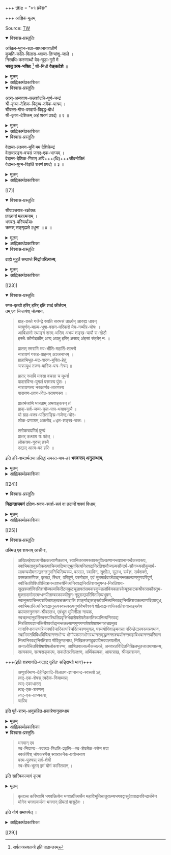 +++
title = "०१ प्रवेशः"

+++
आह्निकं मूलम्

Source: [TW](https://archive.org/details/gopala-desika-ahnikam-ahnikartha-prakashika-ahnika-shesha-low/page/56/mode/2up?view=theater)

<details open><summary>विश्वास-प्रस्तुतिः</summary>

अखिल-भुवन-रक्षा-साधनायावतीर्णे  
कुमति-कलि-विलास-ध्वान्त-तिग्मांशु-जाले ।  
निरवधि-करुणाब्धौ वेद-चूडा-गुरौ मे  
**भवतु परम-भक्तिः** [^१] श्री-निधौ **वेङ्कटेशे** ॥

[^१]:  

    सर्वतन्त्रस्वतन्त्रे इति पाठान्तरम्  

</details>

<details><summary>मूलम्</summary>
अखिलभुवनरक्षासाधनायावतीर्णे  
कुमतिकलिविलासध्वान्ततिग्मांशुजाले ।  
निरवधिकरुणाब्धौ वेदचूडागुरौ मे  
भवतु परमभक्तिः [^१] श्रीनिधौ वेङ्कटेशे ॥
</details>


<details><summary>आह्निकार्थप्रकाशिका</summary>

आह्निकार्थप्रकाशिकाप्रारम्भः॥

श्री-श्रीवास-मुनीन्द्र-रूपम् अनघं कल्याण-दिव्योदधिं  
जन्मोच्छेदक-जन्म-दायिनम् अघ-स्तोमापहं शेषिणम् ।  
नित्यं सुस्थित-बन्धुता-विलसितं नित्यानृशंस्याश्रयम्  
दिव्य-ज्ञान-दम् आत्म-साम्य-जननं श्री-रङ्गिणं संश्रये ॥ १ ॥

[[1]]  

**गोपाल-देशिकेन्द्रं सेवे**  
यत्-सूक्ति-शर्करा-सङ्गात् ।  
श्री-निगम-मौलि-देशिक-  
**सूक्ति-पयो भवति** सुमनसां **भोग्यम्** ॥+++(5)+++  

**जयत्य्** आश्रित-सन्त्रास-  
निवारण-कृतोदयः ।  
सर्व-तन्त्र-स्वतन्त्र-श्री-  
**निगमान्त-गुरूत्तमः** ॥ ३ ॥  

श्री पाञ्चरात्र-रक्षा-  
निर्णीता या प्रपन्न-दिन-चर्या ।  
तत्-क्रम-सङ्ग्रह-रूपश्  
श्रीमद्-गोपाल-देशिकेन्द्र-कृतः ॥ ४ ॥  

आह्निक-संज्ञ-निबन्धश्  
श्री-पति-तद्-भक्त-नित्य-हृद्यो यः ।  
तद्-उपरि केचिद् अमर्षाद्  
**दोषान्** आपाततो **ऽवदन्** कांश्चित् ॥ ५ ॥  
तद्दोषनिरसनार्थं तदाह्निकार्थप्रकाशिका टीका ।  
श्रीनिगमान्तगुरूत्तमनिबन्धनार्थानुसारिणी क्रियते ॥ ६ ॥

इह खलु श्री-निगमान्त-देशिकावतार इति प्रसिद्धः  
श्रीगोपालार्य-महा-देशिकः  
श्री-निगमान्त-देशिक-कृत--प्रपन्न-कर्तव्य--  
भगवत्-परिचर्या-प्रकाशक--श्री-पाञ्च-रात्र-रक्षायाः  
प्रमाण-न्यायोपन्यास-विचार-बहुलतया पण्डितानाम् अपि  
दुर्-अधिगमतां पश्यतां  
तद्-अर्थ-तत्त्वाध्यवसाय-पूर्वकानुष्ठान-सौकर्याय  
चिकीर्षितस्य  
श्री-पाञ्चरात्र-रक्षोक्त-प्रपन्न-कर्तव्य--भगवत्-परिचर्या-क्रम-सङ्ग्रह-रूपस्य  
ग्रन्थस्याविघ्न-परिसमाप्ति-प्रचय-गमनार्थं  
समाचरितं श्रीनिगमान्त-देशिक-भक्ति-प्रार्थनात्मकं मङ्गलं  
शिष्य-शिक्षायै  
स्व-कृत-सङ्कीर्तनेन तेषां महिष्ठ-मङ्गलार्थं च  
ग्रन्थतो निबध्नाति **अखिले**ति।  

**वेङ्कटेशे परमभक्तिर् मे भवत्व्** इति सम्बन्धः । 

**भवत्व्** इत्य्-अनेनाशीरूपं, लोकोत्तर-गुण-विशिष्ट-वेङ्कटेशावताराचार्य-सङ्कीर्तनेन

> जयति सकल विद्या-  
> वाहिनी-जन्म-शैलः।  
> जयत्य् आश्रित-सन्त्रास-  
> ध्वान्त-विध्वंसनोदयः,  

> "सा जयति सरस्वती देवी…"

इति ।

श्री-सर्वार्थ-सिद्धि--रघुवीर-गद्य--वासव-दत्ता-मङ्गल-श्लोकवत् वस्तु-निर्देश-रूपं च मङ्गलं सूचितम् । “पाराशर्यवचस्सुधे"त्यत्र 

> "स्तुत्य्-आत्मक-गुरूपासन-रूप-मङ्गलाचारश् चार्थतः क्रियत” 

इति श्रुत-प्रकाशिकायाम् उक्तम् ।

[[2]]

भजनौपयिक-गुण-विशेषान् आह - **अखिले**त्यादिना ।  

**भुवन**-शब्दः क्षेत्रज्ञ-परः - 'त्रिभुवनं सम्प्रत्य् अनन्तोदयं' इति चतुश्-श्लोकी-स्थ-त्रिभुवन-शब्दवत्,  

**अखिल**-शब्दः ब्राह्मणादि-सर्व-जातीय-कार्त्स्न्य-परः,  
भगवद्-वाचकाकारोपक्रमत्व-सिद्धये निखिलेत्य् अनुक्तिः -  
अ-कारस्य भगवद्-वाचित्वं श्री-तत्व-टीका--श्रुत-प्रकाशिकादौ प्रदर्शितं,  

तेषां **रक्षा** अनिष्ट-निवृत्ति-पूर्वकेष्ट-प्रापण-पर्यन्तो व्यापारः,  
तत्-**साधनाय** तत्-सिद्धये  
**अवतीर्णे** स्वसङ्कल्प-कृत-विग्रह-वति  

**भक्तेः** त्रैवर्णिक-प्राज्ञ-शक्त-विलम्ब-क्षमाधिकारिकत्वेन तद्-अनधिकारिणां सर्व-जातीय-मुमुक्षूणाम्।  


अपेक्षित-समये  
सर्वानिष्ट-निवृत्ति-पूर्वक--परिपूर्ण-ब्रह्मानुभव-कैङ्कर्य-प्रयोजक-प्रपत्ति-विद्या-  
ऽङ्गाङ्ग्य्-आदि-प्रपन्न-कर्तव्य-कैङ्कर्यादि-निर्णयोपदेश--बहु-प्रबन्ध-निर्माण--तत्-स्थापनाद्य्-अर्थम् अवतीर्ण इति यावत् ॥  
यथा श्रियःपतिः साधु-परित्राणार्थम् अवतरति, तथा ऽऽचार्यो ऽपीत्य् अवतीर्ण-पदेन व्यज्यते ।

ननु प्रपत्तेः स्वतन्त्रतया मोक्ष-साधनत्वं प्रपन्नाचारादिकं च बहूपपाद्य्-आक्षिप्तं,  
तत्-प्रमाण-जातम् अप्य् अन्यथा व्याख्यातं,  
तत् कथं स्व-तन्त्र-प्रपत्ति-मूलक--परम-पुरुषार्थ-लाभादिकम् इत्यत्राह -**कुमती**ति ।  
कुमतयः सम्यज्-ज्ञान-हेतु--भगवद्-भक्त्य्-आदि--विरहिततया  
ऽनादि-पाप-वासना-दूषिताशेष-शेमुषीकतया च  
कुत्सित-बुद्धयः।  
तेषां **कलि-विलासः** सम्यङ्-न्याय-प्रमाणापेत-कु-युक्त्य्-उपन्यासः  
तस्य ध्वान्तत्व-रूपणेन सम्यक्-प्रकाश-विरोधित्वं द्योत्यते । 

तत्र **तिग्मांशु-जाले**  
अन्धकार-सम--कु-मति--कु-युक्त्य्-उपन्यास-निश्शेष-निरासक--  
प्रपत्त्य्-अङ्गाङ्गि--प्रपन्न-धर्मादि--प्रमाण-न्याय-विचारात्मक--  
श्री-रहस्य-त्रय-सार--निक्षेप-रक्षा--श्री-पाञ्चरात्र-रक्षा--सच्चरित्र-रक्षादि--  
बहु-ग्रन्थ-रूप-तीक्ष्ण-किरण-वतीति यावत्।  

अनेन कुमत्य्-उपन्यासनाम् अभासता,  
ज्ञान-पूर्वक-सम्यङ्-न्याय-निरूपणाधीन--  
प्रपत्त्य्-आदि-शास्त्रार्थ-सम्यङ्-निर्णय-सम्भवात्  
प्रपत्ति-हेतुक-परम-पुरुषार्थ-लाभः अत्रत्य-कैङ्कर्यादिकं च  
सर्व-सुलभम् इति फलितम् ।

[[3]]

एतादृश-क्षेत्रज्ञोपकारे हेतुम् आह - **निरवधी**ति ।  
प्रसिद्ध-समुद्रापेक्षया विशेष-परः निर्-अवधि-शब्दः,  
अनेन करुणाया अपारत्वम् अक्षयत्वम् ताप-हरत्वं  
वीची-तरङ्ग-सम-लोकोत्तर-बहु-ग्रन्थ-निर्माण-हेतुत्वं च व्यज्यते ।  
एतादृश-महिम्नि प्रसिद्धं प्रमाणमाह - **वेदचूडे**ति‌ ।  
प्रति-पक्ष-निरसन-सिद्धान्त-स्थापन-सन्तुष्ट--श्री-रङ्गनाथ-दत्तं  
"स्वकम् इति हरि-दत्तं  तेन देवेन दत्तां वेदान्ताचार्यसंज्ञां" इति  
स्वेनैवोक्तं वेदान्ताचार्यत्वम् एवोक्त-महिम-निर्णायकम् इति भावः । 

प्रबन्ध-निर्माणौपयिक-सार्वज्ञम् आह -  **श्रीनिधा**व् इति ।  
“ऋचस्सामानि यजूंषि, सा हि श्रीर्" इति  
श्रुति-प्रतिपन्न-ऋग्-आदि-शब्दोपलक्षित--  
सकल-वेद-तद्-उपबृह्मणादि-सर्व-विद्या-निधाव् इत्य् अर्थः ।  
अनेन सर्व-तन्त्र--स्व-तन्त्रत्वं व्यज्यते,  
वेङ्कटेश इति श्री-नाम, तेन श्री-निवासावतार-रूपत्वं विवक्षितं,  

क्वचित् **सर्व-तन्त्र-स्व-तन्त्रे** इति पाठः,  
तद्-अर्थ-बोधक-**श्रीनिधि**-पद-युक्तः असाधारण-नामधेय-**वेङ्कटेश**-पद-सहितः पाठ एव युक्तः । 

**परमभक्ति**र् इति ।  
भक्तिः - स्नेह-पूर्वकम् अनुध्यानं,  
'स्नेह-पूर्वम् अनुध्यानं भक्तिर् इत्य् अभिधीयत' इति वचनात्।  
तत्र पारम्यम् अविच्छिन्न-स्मृति-सन्तति-प्रत्यक्ष-समानाकार-प्रीति-रूपत्वं,  
सा च  

> "यस्य देवे पराभक्तिः  
> यथा देवे तथा गुरौ" 

इति श्रुति-प्रसिद्धा **मे** प्रतिबन्धक-पाप-रहितस्य मम,  
शान्त-चित्तस्य हि क्षीर-स्वादुता-बुद्धिः भवत्व् इति  
तादृश-भक्ति-प्रीताचार्य-पाद-प्रसादेनोपदिष्ट-  
शास्त्रार्थ-सम्यक्-ज्ञान-प्रकाशः,  
ग्रन्थ-करणौपयिक-समीचीन-प्रतिभा-लाभः,  
ग्रन्थ-समाप्ति-प्रचय-गमनादिकं च  
सिध्यतीति हृदयम् । 

> "आचार्यस्य प्रसादेन  
> मम सर्वम् अभीप्सितम् ।  
> प्राप्नुयाम् इति विश्वासः  
> यस्यास्ति स सुखी भवेत्"  

इत्यादिकम् इह भाव्यम् ।  

श्री-भाष्ये भगवद्-भक्ति-प्रार्थनवत्  
अत्राचार्य-पाद-भक्ति-प्रार्थनेनाचार्यस्य भगवद्-अवतारत्वं द्योतितम् ।

[[4]]

श्री-भाष्य-मङ्गल-श्लोकवद् अत्र 'न'गणारम्भात्  
“आयुः निदानत्वाद् अविघ्नायैव कल्पते" इति  
श्रीतत्त्व-टीकोक्त-रीत्या ऽध्येतॄणां चिरायुः-प्रदत्वं सिद्धम् ।  
तदुक्तम् – छन्दोविद्भिः "मो भूमि-स्त्रि-गुरुश् शुभं वितनुते" इत्यारभ्य "न स्वश् चिरायुस्त्रिलः" इति । 

अत्राचार्य-पाद-भक्ति-प्रार्थनेन  
तद्-ग्रन्थ-यथावस्थितार्थज्ञानं तद्-भक्तस्यैव नान्यस्येत्य् अवगमात्  
आचार्य-पाद-ग्रन्थार्थ-सङ्ग्रह-रूपस्य प्रकृताह्निकस्य  
सर्वथा तद्-अभिप्रायानुसारित्वं  
देशिक-पाद-भक्ति-प्रार्थना-विरहिताह्निकान्तराणाम् अतथात्वं च  
सद्भिर् अनु-सन्धेयम् ॥ १ ॥
</details>

<details open><summary>विश्वास-प्रस्तुतिः</summary>

अत्र्य्-अन्ववाय-कलशोदधि-पूर्ण-चन्द्रं  
श्री-कृष्ण-देशिक-पितृव्य-दयैक-पात्रम् ।  
श्रीवत्स-गोत्र-वरदार्य-विवृद्ध-बोधं  
श्री-कृष्ण-देशिकम् अहं शरणं प्रपद्ये ॥ २ ॥
</details>

<details><summary>मूलम्</summary>

अत्र्यन्ववायकलशोदधिपूर्णचन्द्रं  
श्रीकृष्णदेशिकपितृव्यदयैकपात्रम् ।  
श्रीवत्सगोत्रवरदार्यविवृद्धबोधं  
श्रीकृष्णदेशिकमहं शरणं प्रपद्ये ॥ २ ॥

</details>

<details><summary>आह्निकार्थप्रकाशिका</summary>

अथ स्वस्य श्री-निगमान्त-देशिक-भक्ति-मूल--  
तद्-ग्रन्थार्थ-सङ्ग्रहण-शक्तेः  
स्वाचार्यानुग्रहोपदेश-मूलत्वात्  
मङ्गल-भूयस्त्वार्थं स्वाचार्य-शरण-वरण-रूपं मङ्गलं निबध्नाति - **अत्र्यन्ववाये**ति ॥  
श्री-स्तोत्र-भाष्ये  
“उक्तं च गुरोरपि प्राप्य-प्रापक-भावेन संश्रयणीयत्वं सात्वत-तन्त्र"  
इत्यादिना  
"उपायोपेय-भावेन तम् एव शरणं व्रजेत्” इत्य्-अन्तेनानुगृहीतं  
गुरु-विषय-शरण-वरणम् इह क्रियते ।

> देवताया गुरोश् चापि  
> मन्त्रस्यापि प्रकीर्तनात् ।  
ऐहिकामुष्मिकी सिद्धिर्  
> द्विजस्यास्ते न संशयः

इति तत्रत्य-वचनानुसारेण स्वाचार्य-स्तुत्य्-आत्मक-मङ्गलम् अप्य् अत्राभिप्रेतम् ।  

अन्वयस्यात्रि-सम्बन्ध-कथनेन  
श्री-रामायणादौ 'ब्राह्मणं न हन्यात्', ‘आत्रेयं न हन्यात्' इत्यादौ च  
महा-भागवतातिमहिम--प्रसिद्ध-महर्षि--सम्बन्ध-रूपोत्कर्षस् सूचितः ।

[[5]] Source: [TW](https://archive.org/details/gopala-desika-ahnikam-ahnikartha-prakashika-ahnika-shesha-low/page/6/mode/2up?view=theater)

अनुगृहीतं मीमांसा-पादुका-विवरणे "**वन्देयात्रेय-रामानुज-गुरुं**" इत्य्-अत्र -  

> परम-भागवतात्रि-कुल-सम्भवेन 'विष्णु-भक्त-कुल-धौरेयत्वम्’ 

इति।  

**कलशोदधित्व**-रूपणेन तस्य  
भगवद्-आचार्य--भक्ति-ज्ञानादि-विशुद्ध-+++(रामानुज-)+++यतीन्द्र--+++(भिक्षा-प्रद)+++माहानसिकाद्य्+++(=प्रणतार्तिहरादि)+++-आचार्य-मुखेनामृत-प्रदत्वं  
ताप-हरत्वं च व्यज्यते । 
 
तत्-**पूर्ण-चन्द्रं** - स्व-गुणेन  
तद्-अन्वयवताम् अतिशयाह्लाद-रूपाभिवृद्धिकरम् ।  

तथा-विध-गुणवत्त्वे हेतुम् आह -  
**श्रीकृष्ण-देशिके**ति, **श्रीवत्स-वंश-वरदे**ति च ।  
सद्-आचार्य-कृत-सद्-उपदेश--तद्-अनुग्रहाधीनं तादृश-गुणवत्त्वम् इति भावः ।  
**श्री-कृष्ण-देशिकं** 'नास्याब्रह्मवित्कुले भवति'-इत्य्-उक्त--  स्व-ब्रह्म-वित्त्व-निदान--ब्रह्म-ज्ञान-युक्तं स्वतोऽनुग्रह-शीलं  
स्व-सत्ता-योग्यतापादक-संस्कार-मन्त्राद्य्-उपदेश-कृतं  
**पितृव्य**-चरणम् अन्धकार-निवर्तकम् ।  
**अहं** तथाविधाचार्य-पुत्रत्व--तत्-समाश्रयणौपयिक-सुकृत-शाली   
**शरणं प्रपद्ये** - निरपेक्ष-रक्षकत्वेनाध्यवस्यामि । 

स्व-ग्रन्थ-निर्विघ्न-परिसमाप्ति-प्रचय-गमनौपयिक-  
सामग्री-विरह-रूपम्  
आकिञ्चन्यम् उत्तम-पुरुष-विवक्षितम् । 

उक्ताकिञ्चन्य-युक्तस् तथा-विधस् समाप्त्य्-आद्य्-उत्पादन-भरम्  
आचार्ये समर्पयामीति फलितम् ।  
एतद्-अनुबन्धि-पदार्थ-प्रमाणादिकं श्री-द्वयाधिकारादाव् अनुसन्धेयम् ॥ २ ॥
</details>

<details open><summary>विश्वास-प्रस्तुतिः</summary>

वेदान्त-लक्ष्मण-मुनिं मम देशिकेन्द्रं  
वेदान्तरङ्ग-वचसं जगद्-एक-भाग्यम् ।  
वेदान्त-देशिक-गिराम् अपि+++(धि)+++जीवनोक्तिं   
वेदान्त-युग्म-विहृतिं शरणं प्रपद्ये ॥ ३ ॥
</details>

<details><summary>मूलम्</summary>

वेदान्तलक्ष्मणमुनिं मम देशिकेन्द्रं  
वेदान्तरङ्गवचसं जगदेकभाग्यम् ।  
वेदान्तदेशिकगिरामपि(धि)जीवनोक्तिं   
वेदान्तयुग्मविहृतिं शरणं प्रपद्ये ॥ ३ ॥
</details>

<details><summary>आह्निकार्थप्रकाशिका</summary>

अथ स्वस्य श्रीभाष्य-श्रीरहस्यत्रयसारादि-संप्रदाय-ग्रन्थोपदेशानुग्रहादिभिः श्रीनिगमान्तदेशिकगन्थार्थसङ्ग्रहकरणानुगुण-बुद्धिशक्त्याद्युत्पादनेन परमोपकारिणं श्रीदेशिकावतारस्य स्वस्य श्रीसङ्कल्पसूर्योदयानुसंहितप्रश्नोत्तरनिर्वहणार्थं श्रीभाष्यकारावतारस्य साक्षात्स्वामित्वेन तदैतिह्यवित्प्रशंसितस्य स्वश्रेष्ठतमाचार्यस्य शरणवरणं मङ्गलभूयस्त्वार्थमाचरन् निबध्नाति - **वेदान्तलक्ष्मणमुनिमि**ति ।

[[6]]

वक्ष्यमाणगुणापेक्षया श्रीदेशिकचरण-भाष्यकारनामघटितनाम्नोतिभोग्यत्वव्यञ्जनाय प्रथमं समाख्यानिर्देशः, मम प्रतिबन्धकपापरहितस्य तादृशाचार्यसम्बन्धे हेतुमहत्तरभाग्यशालिनो मम देशिकेन्द्रं श्रीकृष्णदेशिक-श्रीपादुकासेवकरामानुजमहादेशिकयोः स्वाचार्यत्वेऽपि “साक्षान्मुक्तेरुपायान् यो विद्याभेदानुपादिशत्" इत्याचार्यपादोक्ताव्यवहितमोक्षोपाय-निर्वर्तकत्वादिभिर्देशिकश्रेष्ठं, सकलश्रेयस्साधन-तत्वहित-पुरुषार्थावबोधिवेदतत्वार्थोपदेशप्रकारमाह – **वेदान्तरङ्गवचसमि**ति । “यद्वै किञ्च मनुरवदत्” “क्रीडार्थमपि यद्रूयुः[[??]]" "சொல்லுமவுடு சுருதியாம்" इत्युक्तप्रक्रिययाऽऽचार्य-यादृच्छिकवचनमपि श्रुत्यन्तरङ्गमिति सूचनाय वचश्शब्दः, तथाविधाचार्योपदेशलब्धज्ञानमूलकः प्रकृतस्वग्रन्थः श्रुत्याद्यत्यन्तानुगुण इति भावः । तथाविधवचोवत्वे हेतुमाह - **जगदि**ति । तत्वहितादियथावत्प्रकाशनपूर्वकपूर्वाचार्यसम्प्रदायप्रवर्तनप्रबन्धनिर्माणाश्रितदुरितनिवारणापवर्गहेतुविद्यानिष्पादनादिना सुजनासदृशभाग्यातिशयमिव मूर्तिमन्तमित्यर्थः। प्रकृतग्रन्थनिर्माणोपयोगि श्रीदेशिकनिबन्धनार्थ-यथावस्थितज्ञानसम्पादकत्वमाह - **वेदान्ते**ति । श्रीवेदान्तदेशिकग्रन्थानां स्वतः सुभाषितत्वेऽपि कैश्चिदपार्थकल्पनेन विपरीतार्थताभ्रमविषयाणां यथावस्थित-निस्संशयार्थप्रकाशकप्रबन्धादिदिव्यसूक्तियुतमित्यर्थः । वेदान्तदेशिकगिरामधिजीवनोक्तिमिति पाठेऽप्ययमेवार्थो बोध्यः । आचार्यगुणपौष्कल्यज्ञापनाय मुख्यमुख्यगुणमाह - **वेदान्तयुग्मे**ति । “श्रोत्रियं ब्रह्मनिष्ठं’’ "अनघं श्रोत्रियं ब्रह्मनिष्ठं" इत्युपनिषदाचार्य-श्रीसूक्तिसिद्धप्रयोजनान्तरवैमुख्य-श्रुतवेदान्तत्वादिकमिहाभिप्रेतम् । विहृतिशब्देन वेदान्तद्वयप्रवचन-तद्विषयग्रन्थनिर्माणादावत्यन्तरुचिः आयासाभावश्च व्यज्यते । शरणं प्रपद्ये इति । पूर्ववदर्थः । एतादृशमहादेशिकोपदेशानुग्रह-विशेषलब्धविशुद्धज्ञान-तदनुग्रहादिमत्तया स्वस्य प्रकृतग्रन्थनिर्माणे निश्शङ्कप्रवृत्तिरिति हृदयम् ॥

</details>

[[7]]

<details open><summary>विश्वास-प्रस्तुतिः</summary>

श्रीपाञ्चरात्र-रक्षोक्तः  
प्रपन्नानां महात्मनाम् ।  
भगवत्-परिचर्यायाः  
क्रमस् सङ्गृह्यते ऽधुना ॥ ४ ॥
</details>

<details><summary>मूलम्</summary>

श्रीपाञ्चरात्ररक्षोक्तः  
प्रपन्नानां महात्मनाम् ।  
भगवत्परिचर्यायाः  
क्रमस्सङ्गृह्यतेऽधुना ॥ ४ ॥
</details>

<details><summary>आह्निकार्थप्रकाशिका</summary>

ननु पूर्वकालिकानेकाह्निकग्रन्थसत्त्वादयमपूर्वाह्निकग्रन्थः किमर्थ इत्यत्र तेषां श्रीपाञ्चरात्ररक्षाद्याचार्यनिबन्धनाननुसारविरोधादि-दोषग्रस्तत्वेन तदनादरेण प्रकृताह्निकनिर्माणं सार्थकमभिप्रयन् विषयप्रयोजनादिसूचनपूर्वकं चिकीर्षितं प्रतिजानीते **श्रीपाञ्चरात्रे**ति । प्रपत्त्यधिकाराङ्गाङ्ग्याद्यनुष्ठानादिकं यथाचाऽऽर्यपाद-बहुनिबन्धनविशोधितप्रकारेणानुष्ठीयते तथा प्रपन्नानुष्ठेयदिनचर्याप्रकारोपि तन्निबन्धनानुसारेणैवानुष्ठेय इति भावः । आचार्यपादप्रशिष्यघटिकाशतवरददेशिकशिष्य-शठकोपमहादेशिकैराचार्यपादानुगृहीतप्रपन्नदिनचर्याक्रम एव परिगृहीतः । सहस्रनामभाष्ये - “युधिष्ठिरश्शान्तनवं पुनरेवाभ्यभाषत" इत्येतद्व्याख्याने "पुनः प्रश्नश्च भीष्मेणात्मनीनतया स्वीकृतं मतं ज्ञातुं “को धर्मस्सर्वधर्माणां” इत्यनन्तरोक्तेः तच्च सदाचारप्रावण्यात्, सन्तोष्याचार्यनिष्ठामन्विष्य तद्रुचिपरिगृहीतमित्येव तत्त्वं हितं च रोचयन्ते न तु प्रामाणिकत्वमात्रेण” ॥ इत्याचार्यपरिगृहीतस्यैव ग्राह्यत्वोक्तेः । अतः श्रीशठकोपमहादेशिकाद्यभिमतमेव प्रकृताह्निककरणमिति बोध्यम् । श्री पाञ्चरात्ररक्षोक्तः तत्रैव प्रपन्नकर्तव्यभगवत्परिचर्यायाः क्रमः प्रमाणोपपत्तिभ्यां निर्णीतः । केवलधर्मशास्त्रतन्निबन्धनादिकं न तादृशमिति भावः ।

[[8]]

महात्मनाम् अनन्यप्रयोजनत्वानन्यदेवताकत्वरूपपारमैकान्त्यव्यवसितधियां, प्रपन्नानां भगवत्परिचर्यायाः क्रमः, पाञ्चकालिकविधया अहोरात्रकृत्यरूपभगवत्कैङ्कर्य-तदवान्तरभेदक्रमः एकैक-कैङ्कर्यारम्भप्रभृति-तदवसानतदुत्तरकैङ्कर्योपक्रमावसनादितत्तदनुष्ठानक्रमः, अधुना, देशिकपादस्वाचार्यविषयमङ्गलनिबन्धनान्तरं, सङ्गृह्यते, संक्षेपेण कथ्यते, मयेत्यध्याहार्याम् । भगवत्परिचर्याक्रमो विषयः । तत् ज्ञानपूर्वककैङ्कर्यानुष्ठानं प्रयोजनम् । सम्बन्धश्च प्रतिपाद्यप्रतिपादकभावः । प्रपन्नोऽधिकारीत्यनुबन्धिचतुष्टयं प्रेक्षावत्प्रवृत्त्यङ्गं सूचितम् । दक्षस्मृत्यादिषु कालाष्टकादिविभागेन दिनचर्योपदेशेऽपि वैष्णवानां पञ्चकालविधयैव दिनचर्यानुष्ठानस्य दक्षाद्युक्तकालाविरोधस्य च श्रीपाञ्चरात्ररक्षायामनुगृहीतत्वात् पाञ्चकालिकप्रक्रिययैव दिनचर्याक्रमस्सङ्गृह्यत इति हृदयम् । ननु पाञ्चकालिकधर्मः भगवच्छास्त्रविहितचक्राब्जमण्डलदीक्षासंस्कृताधिकारिविषयः “अनेन विधिना यस्तु दीक्षितश्चक्रमण्डले" इत्यदिना “सूरिस्सुहृद्भागवतः सात्वतः पञ्चकालवित्" इत्यन्तेन पाद्मवचनेन

> चक्राब्जमण्डले शुद्धे सर्वाभीष्टफलप्रदे । यस्माद्भगवता साक्षात् मया दीक्षाविधिः कृतः

इत्यादिना "तस्मात्तु भगवद्वंश्याः पञ्चकालपरायणाः" इत्यन्तेन वामनसंहितावचनेन च तस्यैव पाञ्चकालिकत्वोपदेशादिति चेन्न ।

[[9]]

उक्तदीक्षावत इव पञ्चसंस्कारदीक्षावतामपि पाञ्चकालिकधर्मस्य भगवच्छास्त्रादिसिद्धत्वात् । खगप्रश्नसंहितायां

> दीक्षितः पञ्चसंस्कारैः पञ्चकालपरायणः ।  
आत्मार्थं वा परार्थं वा नित्यं हरिमुपासते ॥

पराशरसंहितायां

> दीक्षितः पञ्चसंस्कारैरर्थपञ्चकतत्ववित् ।  
पञ्चकालपरो यस्तु वैष्णवो मन्त्र वित्तमः ॥  
पौरुषेण विधानेन श्रीमदष्टाक्षरेण वा ।  
मन्त्रद्वयेन वा कुर्यात् त्रिकालं पूजनं हरेः ।  
शेषशेषित्वसम्बन्धज्ञानभक्तिसमन्वितः ।  
आत्मार्थं वा परार्थं वा न च देवलको भवेत् ॥

एवं भारद्वाजपरिशिष्टप्रथमाध्याये

> अष्टमात् षोडशाब्दाद्वा कुर्याच्चक्रादिभूषणम् ।  
प्रतप्तैरङ्कनं पश्चात् सदा वा भूषणं स्त्रियाः ।  
शिष्यपुत्रकलत्राणां भृत्यानां च गवामपि ।  
कुर्यादचेतनानां च वैष्णवं नाम लक्ष्म च ।  
आमा ह्यतप्ततनवस्तप्ताङ्गा हरिलाञ्छनैः ।  
श्रितास्सभोगतां प्राप्य भुञ्जते परमात्मना

इत्यादिना तापोर्ध्वपुण्ड्रधारणं प्रतिपाद्य

> क्रमात्तभगवन्मन्त्रः कल्पविच्छुद्धमानसः ।  
धृतोर्ध्वपुण्ड्रश्चक्रादिलाञ्छितो हरिमर्चयेत्

इति तापावलम्बनेन भगवदर्चनं विहितम् । एवं वासिष्ठसंहिताशाण्डिल्यस्मृतिवृद्धहारीतस्मृत्यादिषु पञ्चसंस्काररूपदीक्षावलम्बनेन पाञ्चकालिकविधिर्द्रष्टव्यः । श्रीसच्चरित्ररक्षाप्रथमाधिकारे - श्रुतिस्मृतिपाञ्चरात्रेतिहासपुराणवचनैरुक्तार्थस्स्थापितः । यद्यपि

> परार्थयजनं कुर्युर्विप्रा मुख्यानुकल्पयोः ।  
नैवाधिकारिणो गौणा दीक्षासंस्कारवर्जिताः ।  
अन्यैः कृता तु या पूजा दीक्षासंस्कारवर्जितैः ।  
परार्थे निष्फला ज्ञेया सर्वदोषयुता भवेत्

इत्यादिभिः पाद्मवामनसंहितादिवचनैश्चक्राब्जादिदीक्षाविरहिणां परार्थयजनं निषिद्धम् । तथापि खगप्रश्नपराशरसंहितादिवचनैः पञ्चसंस्कारवतामपि परार्थयजनस्य विहितत्वात् उदाहृतनिषेधवचसां नहिनिन्दान्यायेन चक्रादिदीक्षायुक्तप्राशस्त्यपरत्वमङ्गीकार्यम् । लोकेऽपि तथाऽनुष्ठानं दृश्यते ।

[[10]]

आलये परार्थयजनं गृहे स्वार्थयजनमिति वामनसंहितात्रयस्त्रिंशाध्याये विस्तरेण प्रदर्शितम् । अतः प्रपन्नानां पाञ्चकालिकधर्मो निराबाध इति । ननु भट्टोजिकृततत्वकौस्तुभे, पञ्चरात्रप्रामाण्यं तप्तचक्रादिधारणं च निराकृतम् । तद्विषयप्रमाणानां वेदानधिकृतशूद्रादिविषयत्वं स्थापितम् । तत्कथं त्रैवर्णिकानां पञ्चरात्रविहितपञ्चसंस्कारपाञ्चकालिकधर्मपरिग्रह इति चेत्, अतिमन्दमेतत् पञ्चरात्रप्रामाण्यस्य महाभारतादिप्रमाणोपपत्तिभिः श्रीमदागमप्रामाण्य-श्रीभाष्यश्रुतप्रकाशिका-श्रीरङ्गराजस्तवाधिकरणसारावली-श्रीपाञ्चरात्ररक्षापरमतभङ्गन्यायपरिशुद्धिपरिकरविजयादिषु परपक्षप्रतिक्षेपपूर्वकं स्थापितत्वात् । पञ्चरात्रा-प्रामाण्यात्त्र्यैवर्णिक-विषयत्वबोधकवचनानां तामसपुराणस्थानां श्रुतिस्मृतिपञ्चरात्रेतिहाससात्त्विकपुराणवचनैर्भूयोभिर्भगवत्परत्रैवर्णिकपञ्चसंस्कारपाञ्चकालिकधर्मस्थापनेनाप्रमाण्यं स्वीकार्यम्। “अग्नौ प्रतप्य विधिवत् धारयेद्भक्तिसंयुतः" इति श्रीसच्चरित्र-रक्षोदाहृतसनत्कुमारसंहितावचनेन विधिपूर्वकचक्रादिधारणं विहितमिति निषेधवचसामविधिपूर्वाग्नितप्तचक्रादिधारणपरत्वं स्वीकार्यम् । वैकुण्ठदीक्षितीयेऽपि तथोक्तम् । शङ्करभाष्ये पञ्चरात्राधिकरणे

> यदपि तस्य भगवतोभिगमनादिलक्षणमाराधनमजस्रमनन्यचित्ततयाऽभिप्रेयते तदपि न प्रतिषिध्यते । श्रुतिस्मृत्योरीश्वरप्रणिधानस्य प्रसिद्धत्वात्

इत्यभिगमनादिरूपभगवद्भजनमङ्गीकृत्य जीवोत्पत्त्याद्यंशे पञ्चरात्राप्रामाण्यमुक्तम् अभिगमनाद्यङ्गीकारे तदङ्गसुदर्शनादिधारणमप्यङ्गीकृतमेव । भट्टोजिनाऽपि मध्वभाष्यदूषणप्रवृत्तेन तत्वकौस्तुभे उपक्रमे "शाङ्करादपि भाष्याब्धेस्तत्वकौस्तुभमुद्धरे" इति शङ्करभाष्यानुसारं प्रतिज्ञातवता भाष्याभिमताभिगमनादितदङ्गसुदर्शनादिधारण-निन्दनरूपाचार्याभिमतविपरीत-भाषणजनितपापभीतेन प्रथमपरिच्छेदान्ते अहृदयवचसामिति न्यायेन परं पिशाचभाषया पिशाचं बोधयितुं दिङ्मात्रं दर्शितं, न तु वास्तवाभिप्रायेणेति, क्षन्तव्यमिदं साहसिकत्वं गुणग्राहिभिस्सूरिभिरिति पञ्चरात्रप्रामाण्यसुदर्शनादिधारणनिन्दारूपं स्ववाक्यं साहसकृतमवास्तवं चेति स्पष्टमभिहितम् ।

[[11]]

द्वितीयपरिच्छेदे मध्वभाष्यदूषणान्येव विस्तरेण प्रपञ्चितानि । परमतभङ्गे "இதுக்கு एकदेशविरोधं சொல்லுகிற अद्वैतिகளும் अभिगमनादयः क्रियन्तां नाम என்று अनुज्ञै பண்ணினார்கள்." इत्यनुगृहीतम् । अत एव पञ्चरात्राधिकरणे मध्यस्थेन कल्पतरुकारेण

> पञ्चरात्रस्य पुराणेषु बुद्धादिदर्शनवत् व्यामोहनार्थमीश्वरप्रणिहितत्वाऽश्रवणात्

इत्युक्तम् । अतः श्रीपाञ्चरात्रविहितपञ्चसंस्कारपाञ्चकालिकधर्मानुष्ठानादिकं प्रपन्नत्रैवर्णिकानां निराबाधमिति । वैखानसैरपि पञ्चसंस्कार कार्यः - श्रीसच्चरित्ररक्षायां श्रुतिस्मृतीतिहासपुराण-पञ्चरात्रैस्सुर्दनादिधारणस्थापनावसारे

> ब्राह्मणैः क्षत्रियैर्वैश्यैः शूद्रैश्च कृतलक्षणैः ।  
अर्चनीयश्च सेव्यश्च नित्ययुक्तैः स्वकर्मसु ॥  
सात्वतं विधिमास्थाय गीतसङ्कर्षणेन यः

इति भारतवचनमुदाहृत्य कृतलक्षणशब्दस्यकृतचक्रादिचिह्नपरत्वमेव नार्थान्तरपरत्वमिति सोपपत्तिकमनुगृहीतम् । तदेव वचनं श्रीपाञ्चरात्ररक्षायामुदाहृत्य ब्राह्मणसामान्यान्तःपाति-वैखानसैरपि चक्रादिधारणपूर्वकभगवच्छास्त्रविहिताराधनं कार्यमिति निर्णीतम् ।

[[12]]

अत्यन्तानुष्ठापकतया वैखानसपरिगृहीते अर्चनानवनीते

> पञ्चसंस्कारसंपन्ना वैखानसविधानतः ।  
आकारत्रयसम्पन्ना अर्चेयुर्मन्दिरे हरिं

इति वचनेन तेषां पञ्चसंस्कारवत्त्वं प्रतिपादितम् । मध्यस्थमाधवीयवैद्यनाथीयादि-धर्मशास्त्रनिबन्धनेष्वेकादशीनिर्णये

> वैखानसाद्यागमोक्तदीक्षायुक्तो हि वैष्णवः ॥  
परमापदमापन्नो हर्षे वा समुपस्थिते ॥  
नैकादशीं त्यजेद्यस्तु यस्य दीक्षा तु वैष्णवी ॥

इति वचनमुदाहृत्य वैष्णवैकादशीव्यवस्था कृता तत्र दीक्षाशब्दः पञ्चसंस्काररूपदीक्षापरः । श्रीन्यायपरिशुद्धौ श्रीपाञ्चरात्रवैखानसयोर्भगवच्छास्त्रैककण्ठत्वं विखनस्सूत्रतदनुसारिभार्गवादिचतुष्कप्रामाण्यं स्थापयद्भिर्वैखानसा ब्राह्मण्यनिकृष्टजातित्वादिनिराकरणपूर्वकं सर्वोत्कृष्टब्राह्मण्यं स्थापितम् ।

> वर्णाश्रमधर्माणामनुकलं[[??]] नारायणपरत्वप्रतिपादनादेरपि सत्वमूलत्वेन प्रामाण्यैकहेतुत्वात्

इति श्रीन्यायपरिशुद्ध्यनुगृहीतप्रकारेण नारायणपारम्यतदाराधनवर्णाश्रमधर्मविधिवादिना विखनसा तदनुसारि भृग्वत्र्यादिभिस्तदनुसार्यधिकारग्रन्थकारैश्च श्रुतिभगवच्छास्त्रस्मृतिपुराणविहिततापादिसंस्कारे अनङ्गीकारः केनापि वक्तुं न शक्यते । बहोः कालादारभ्याद्यापि परनिर्बन्धमन्तरा वैखानसेषु पञ्चसंस्काराचरणं तत्र तत्र दृश्यते । यदत्र वैखानसभूषणे भगवच्छास्त्रविद्वेषिणा श्रीनिवासदीक्षितेन पूर्वोक्तवैखानसशास्त्रनिबन्धनाद्यनुदाहृतान्यदृष्टमूलकानि पञ्चरात्रवचनतया कानिचिद्वचनानि चोदाहृत्य पुंसवनसीमन्तोन्नयनसमय एव चक्रादिलेखनयुक्तक्षीरप्रदानेन वैखानसानां चक्रादिधारणसिद्धिरित्युक्तं न तप्तचक्रादि-धार्यमिति, तत्पामरप्रतारणमात्रं तथा प्रमाणाभावात्, वैखानसभूषणग्रन्थमूलकमेवेदानीं वैखानसानां केषांचित् सुदर्शनाद्यधारणं, अतस्तद्ग्रन्थ आग्रहमूलकः अविश्वसनीय इति बोध्यम् ।

[[13]]

श्रीपाञ्चरात्ररक्षापरमतभङ्गादिषु वैखानसे पञ्चरात्रनिन्दावचनवत् पञ्चरात्रे वैखानसनिन्दावचनानि सन्तीति तेषां नहिनिन्दान्यायेन स्वशास्त्रस्तुतिपरत्त्वमेव न निन्दापरत्वमित्यनुग्रहीतम् । वैखानसप्रशंसावचनसत्वे तत्प्रस्तावः कृतस्स्यात् । चतुर्णामाश्रमाणां तापसंस्कारे अधिकारः

> स्वाग्नौ कुर्यात् ब्रह्मचारी तप्तचक्रादिधारणम् ।  
पञ्चरात्रोक्तविधिना मन्त्ररूपं विधानतः ॥  
स्वाग्नौ कुर्याद्गृही तद्वत् वानप्रस्थस्तथैव च ।  
कुर्याद्देवालयाग्नौ च सन्यासी होममार्गतः

इति पराशरसंहिता-चतुर्थाध्यायवचनसिद्धः सन्यासिनो देवालयाग्नौ होमविधानं ग्रामान्ते देवगृहे शून्यागारे इति यतिधर्मसमुच्चयस्थवसिष्ठवचनावगतदेवालयावास-दशाभिप्रायेण देवालयभिन्नदेशवासे तदन्याग्नितप्तसुदर्शनादिधारणानुष्ठानदर्शनात् होमश्च शिष्यगृहस्थेन कार्यः होळकाधिकरणन्यायानुगुणाविगीतशिष्टाचारात्पूर्वाचार्यसम्प्रदायाच्च ।

> यद्यप्येते श्रुतिस्मृत्यादयो न सन्दृश्येरन् तथाऽपि नेदमानुष्ठानं हेयम् । होलकाधिकरणन्यायात् । सर्वदेशवर्तिनोप्याचाराः सम्प्रतिपन्न श्रुत्याद्यविरुद्धाः सर्वेषामुपादेया इति निरणैषुः ।

> अयं खल्वनधीतवेदानामश्रुतमीमांसानामालापः अविगीतशिष्टाचारस्यैव मूलप्रमाणकल्पकत्वात् । तत एव चोदनालक्षणत्वसिद्धिः

इति श्रीसच्चरित्ररक्षातत्त्वटीका-श्रीसूक्त्यनुगृहीतन्यायेन शिष्टाचारपूर्वाचार्यसम्प्रदायानुसाराच्च । एतेन यतेः धातुपरिग्रहनिषेधात् तापसंस्कारे अनधिकार इति मन्दमत्युक्तं परास्तम् । उत्सर्गापवादन्यायेन सामान्यनिषेधस्य विशेषशास्त्रविहितताप-संस्कारव्यतिरिक्तविषयत्वात् । सन्यासिनश्शिष्यपरिग्रहनिषेधोपि

> शुश्रूषालाभपूजार्थं यशोऽर्थं वा परिग्रहः ।  
शिष्याणां न तु कारुण्यात् स ज्ञेयश्शिष्यसङ्ग्रहः ॥

इति यतिधर्मसमुच्चयवचनेन करुणामूलक-शिष्यसङ्ग्रहव्यरिक्तिविषय इत्यवसीयते नच सोऽपि तुर्याश्रमप्रदानमात्रविषय इति वाच्यम् ।

[[14]]

तथा विशेषानुपलम्भेन तस्य वचनस्य सर्वविषयशिष्टसङ्ग्रहपरत्वावसायात् ।

> अतश्शिष्टानुष्ठानबलादेव स्तुतिपरत्वमध्यवस्यामः

> अनुष्ठानतस्तद्व्यवस्थापनात् अद्यापि सद्यश्शौचं व्रतादिषु शिष्टैरनुष्ठीयते

इति श्रीपाञ्चरात्ररक्षाप्रथमतृतीयाधिकारानुगृहीतन्यायेन करुणामूलशिष्यसङ्ग्रहमन्त्र-वेदान्तार्थाद्युपदेशविषयपरत्वस्य स्वीकार्यत्वात् । अत एव यतिधर्मसमुच्चयादिषु

> ब्रह्मनिष्ठे मृते पुत्रः खनेच्छिष्योथवा गृही

इत्यादिभिर्वचनैश्शिष्यगृहस्थस्य यतिसंस्कारविधानमुपपन्नं न चोदाहृतवचनस्थसन्यासिपदमालयकर्माधिकृत-पाञ्चरात्रिकयतिविषयमित्यतस्तद्भिन्नयतेर्न तापाधिकार इति वाच्यम् । सन्यासीति सामान्योक्तेः स्मर्यते च

> केशवार्चागृहे यस्य न तिष्ठति महीपते ।  
तस्यान्नं नैव भोक्तव्यमभक्ष्येण समं हि तत्

इति ।

> तत्र पक्वमन्नमपक्वं वा केशवार्चारूपनित्यधर्मरहिते गृहे न प्रतिग्राह्यम् उभयत्रान्नशब्दप्रयोगात् अन्यथा पक्वान्नमिति विशेषणप्रयोगानुपपत्तेः

इति श्रीपाञ्चरात्ररक्षानुगृहीतन्यायेन विशेषविवक्षया यतयः पाञ्चरात्रिका इति जयाख्यसंहिताविंशपटलवचने पाञ्चरात्रिकत्वरूपविशेषणोपादानेनात्र सर्वसन्यासिविषयत्वावसायात् पाञ्चरात्रकियतिप्रकरणाद्यभावाच्च । अतः यतेस्तापाधिकारो निराबाधः । अत्र चतुर्वेदशतक्रतुसुधानिधिकार, पाञ्चरात्ररक्षाहृदयकृद्रङ्गनाथस्वामी, वात्स्यवेदान्ताचार्याः, तत्तत्कृताह्निकहेयोपादेयकथनावसरे क्रमेण, एक, इतर, अन्य, पर, अपर, शब्दैर्व्यवह्रियन्ते । श्रीपाञ्चरात्ररक्षावाक्योदाहरणे ऊर्ध्वपुण्ड्रभगवन्निवेदितप्राशनादिविषये श्रीसच्चरित्ररक्षावाक्योदाहरणे च कर्तव्ये तदुक्तमिति प्रयुज्यते ।

[[15]]

तदुक्तम् -

>> अथोपक्रम्यते नित्यकर्तव्यक्रमसञ्चयः ।  
नाथयामुनपूर्णादिसम्प्रदायसरित्पथे ॥  
अत्र यदुक्तं भगवद्यामुनाचार्यैश्श्रीमद्गीतार्थसङ्ग्रहे   
ज्ञानी तु परमैकान्ती परायत्तात्मजीवनः ।  
तत्संश्लेषवियोगैकसुखदुःखस्तदेकधीः ॥  
भगवद्ध्यानयोगोक्तिवन्दनस्तुतिकीर्तनैः ।   
लब्धात्मा तद्गतप्राणमनोबुद्धीन्द्रियक्रियः ॥  
निजकर्मादिभक्त्यन्तं कुर्यात्प्रीत्यैव कारितः ।  
उपायतां परित्यज्य न्यस्येद्देवे तु तामभीः ॥
>
> इति +इदं तावदाप्रभातादानिशान्तमनुष्ठीयमानेषु सर्वेषु कर्मसु न विस्मर्तव्यं समयाचारनियमाध्यायश्रीवैष्णवधर्मशास्त्रादिकथितं परमैकान्तिनां विशेषकर्तव्यं च सर्वं यथावदधिगन्तव्यम् । सर्वेषु च कर्मारम्भेषु भगवच्छास्त्राद्युक्तस्तत्तन्मन्त्रः भगवानेवेत्यादिकं भाष्यकारनित्योक्तं च वाक्यं पठितव्यम् । अन्ते च स्वनियाम्येत्यादिक्रमेण समन्त्रकं भगवति समर्पणीयम्

इति श्रीगीतार्थसङ्ग्रहरक्षायामुदाहृत-श्रीयामुनेयश्लोकास् सम्यग्-व्याख्याताः - श्रीचरमश्लोकाधिकारे

> स्वतन्त्रप्रपत्तिनिष्ठ ன் திறத்தில் இச் ஸ்லோகங்களை யோஜிக்கும் போது இவனா ज्ञानुज्ञै களாலே பண்ணும் கைங்கர்யம் எல்லாம் भक्तियोगादि களின் கட்டளை குலையாதிருந்தாலும் स्वामिसन्तोष மொழிய வேறோரு ரு   स्व
स्वर्गमोक्षादिप्रयोजन னத்துக்கு उपाय மாக அனுஷ்டிக்கிறானல்லாமையாலே இவனுக்கு अनन्योपाय தையும் अनन्यप्रयोजन னதையும் குலையாதிருக்கிறபடியையும் अकिञ्चन னான நான் இவனுக்கு ईश्वर ன் தானே उपायान्तरस्था னத்திலே நின்று फलं கொடுக்கிறபடியையும் சொல்லுகையிலே  தாத்பர்யம்.

इत्यनुगृहीतत्वात्, परमैकान्तिभिः प्रपन्नैः फलसङ्गकर्तृत्वोपायत्वत्यागपूर्वकस्वयमप्रयोजन-स्ववर्णाश्रमादिधर्मसचिवाभिगमनोपादानेज्यास्वाध्याय-योगरूपभगवत्सेवनं कार्यमिति श्रीयामुनेयश्रीसूक्त्यर्थः ।

[[16]]

एतदर्थचिन्तनं सर्वकर्मसु कार्यमिति यावत् । समयाचारनियमाध्यायः श्रीसात्वतैकविंशतिपरिच्छेदः श्रीनिक्षेपचिन्तामणावुदाहृतः,  संहितान्तरस्थास्समयप्रतिपादकाध्यायाश्च, श्रीवैष्णवधर्मशास्त्रम् आश्वमेधिके श्रीकृष्णकथितश्रीवैष्णवधर्मोपदेशरूपम्, आदिपदेन शाण्डिल्यहारीतादिस्मृतिसङ्ग्रहः, तद्विहितपरमैकान्तिविशेषकर्तव्यमनन्यदेवताकस्वयंप्रयोजनत्वादिविशिष्टं कर्म सर्वं यथावदधिगन्तव्यं - सर्वेषु च कर्मारम्भेषु भगवच्छास्त्राद्युक्तस्तत्तन्मन्त्रः भगवच्छास्त्रोक्तबलमन्त्रश्च कर्मारम्भे पठितव्यः

> कर्मारम्भेण मन्त्रेण तत्तत्कर्म समाचरेत्

इत्याचार्यपादानुगृहीतमिह भाव्यम् । आदिपदार्थश्शाण्डिल्यस्मृतिः । तत्र

> प्रणवाद्येन मन्त्रेण कर्मारम्भे पुनर्जपेत्

इत्युक्तं श्रीगीताभाष्ये ।

> वैदिकस्य कर्मणस्सामान्यलक्षणं प्रणवान्वयः, तत्र मोक्षाभ्युदयसाधनयोर्भेदः तत्सच्छब्देन निर्देश्यत्वेन

इति, अन्यत्र

> हरिरोमिति निर्दिश्य यत्कर्म क्रियते बुधैः ।  
अधीयते वा राजर्षे तद्धि वीर्योत्तरं भवेत् ॥

इति हरिशब्दनिर्देशश्च विहितः एतत्सर्वमादौ निर्देश्यम् । अथ

> निश्चयं शृणु मे तत्र त्यागे भरतसत्तम

इत्यादिभगवद्गीतानुसारेण श्रीभाष्यकारोक्तसात्त्विकत्यागवाक्यं क्रियारम्भे पठितव्यमित्याह भगवानेवेति । श्रीनित्योक्तमेव सात्त्विकत्यागवाक्यं श्रीगीताभाष्यगीतार्थसङ्ग्रहरक्षोक्तवाक्यानुसारेण तत्तत्कर्मानुसारेण तत्तत्कर्मानुगुणोपयुक्तं पठितव्यमिति भावः ।

[[17]]

श्रीगीताभाष्यस्थसात्त्विकत्यागवाक्यं तात्पर्यचन्द्रिकायामेवं विवृतं

> **स्वकीयेनात्मना** कर्त्रेति । **स्वशेषभूतेन** जीवेन प्रयोज्यकर्त्रेत्यर्थः ।  
**स्वकीयैश्चोपकरणैर्**इति । यदासौ जीवः परशेषभूतः तदा तस्य स्वशेषतया प्रागभिमतं हविरादिकमपि परशेषभूतमिति कैमुतिकन्यायसिद्धमिति भावः ।  
**स्वाराधनैकप्रयोजनाये**ति । शेषस्य शेषिण्यतिशयाधानमेव प्रयोजनमिति भावः - आह च वेदार्थसङ्ग्रहे -

>> परगतातिशयाधानेच्छया उपादेयत्वमेव यस्य स्वरूपं स शेषः परश्शेषी
इति ।

> स्वकीयेनेत्यादौ प्रमाणसूचनाय सर्वशेषीत्याद्युक्तम् ।

> स्वयमेवेति आराध्यभूत एवाराधनं कारयतीति भावः । एवकारेण प्रवर्तकान्तरं च व्युदस्तम् । **कारयती**ति । सर्वेश्वरस्सन् स्वेष्टं सर्वं स्वयमेव कर्तुं शक्तोऽपि स्वशेषभूतजीवानां शास्त्रवश्यत्वतत्फलभोक्तृत्वादिसिद्ध्यर्थं तान् कर्तॄन् कारयतीति भावः ।

इति । नित्यग्रन्थस्थसात्त्विकत्यागवाक्यस्य परिजनपरिच्छदान्वितभगवदौपचारिकादिभोगविषयतयान्यत्रासम्भवात् । क्रियान्ते नित्यान्तस्थसात्त्विकत्यागवाक्यपठनपूर्वकं भगवति समर्पणप्रकारमाह । **अन्तेचे**ति । अत्राप्यूहविशेषो बोध्यः । अत्र मन्त्रविशेषानुक्तेः कृतं चेत्यादिना भगवान् प्रीयतां वासुदेव इति प्रीणनमन्त्रान्तेन समर्पणीयमिति बोध्यम् । श्रीलक्ष्मीतन्त्रे षट्त्रिंशेऽध्याये

> पश्चात्स्वनाम निर्दिश्य प्रीतिं पश्चात्समाचरेत् ।  
प्रीयतां भगवान्पश्चाद्वासुदेवस्स्वतः परम् ॥  
ओमों प्रीयतां भगवान् वासुदेव इति ब्रुवन्

इति । पारमेश्वरे त्रयोदशाध्याये -

> अनेनोत्सवयोगेन योगपूजादिकेन च ।  
निर्वर्तितेन भगवन् त्वं मम प्रीयतामिति ।  

वचनतः प्रीणनमन्त्रेण कर्मसमर्पणं विहितम् । -

> देवपादौ स्वहस्ताभ्यां गृहीत्वा शिरसा नमन् ।  
प्रीणयेद्दत्तभोगेन प्रीयतां भगवानिति ॥

इति वङ्गिवंशेश्वरवाक्येनापि तथैवावगतम् ।

[[18]]

श्रीपाञ्चरात्ररक्षायां

> ब्राह्ममुहूर्तादिप्राप्तौ यत्कर्तव्यं तत्तावत् तच्छिष्यप्रशिष्यग्रन्थतन्मूलभूतसंहिताद्यनुसारेण सङ्गृह्यते

इति श्रीसूक्त्या श्रीभाष्यकाराव्यवहितशिष्यवङ्गिवंशेश्वरोक्तप्रीणनमन्त्रान्तेन स्वनियाम्येत्यादिश्रीभाष्यकारवाक्येन समर्पणमेवाचार्यपादाभिमतमिति ज्ञायते । सहस्रनामभाष्ये “युधिष्ठिरश्शान्तनवं पुनरेवाभ्यभाषते’’त्येतद्व्याख्याने

> सन्तोह्याचार्यनिष्ठामन्विष्य तद्रुचि-परिगृहीतमित्येव तत्त्वं हितं च रोचयन्ते न तु प्रामाणिकत्वमात्रेण

इत्युक्तत्वेन पूर्वाचार्योपदेशानुष्ठानपारम्पर्यसिद्धं प्रीणनमन्त्रान्तवाक्यकरणकं तत्तत्कर्मसमर्पणं युक्तिमिति हृदयम् । मूले उपदेशानुष्ठानपारम्पर्यानुसारेण योगाभिगमनोपादानेज्यास्वाध्यायान्तेषु तथैवोक्तेः । एतेन समन्त्रकमिति मूलमन्त्रोऽभिप्रेत इत्यन्योक्तपक्षः प्रमाणसम्प्रदायाननुगुण इत्युपेक्ष्यः । तदुदाहृतमूलमन्त्रयोजनविधायिवचनानां पाञ्चरात्रिकविषयित्वमेव न तु तद्भिन्नत्रयीनिष्ठप्रपन्नविषयत्वमिति प्रमाणसम्प्रदायप्रदर्शनपूर्वकं सत्पथरक्षायां नित्यनैमित्तिकविचारे सम्यक्स्थापितमस्माभिः । सर्वत्र शास्त्रीयकर्मारम्भे स्वाचार्यप्रभृतिभगवत्पर्यन्तगुरुपङ्क्तिभजनं कार्यम् । तदुक्तम् -

> सर्वत्र च शास्त्रीयकर्मारम्भे स्वाचार्यप्रभृतिभगवत्पर्यन्तगुरुपङ्क्तिप्रपदनं निश्रेयसाय भवति

इति । न च भगवत्प्रभृतिस्वाचार्यपर्यन्तं तत्क्रमेण गुरुपङ्क्तिभजनं कार्यं “लक्ष्मीनाथसमारम्भां” "कमप्याद्यं गुरुं वन्दे” इत्यादौ तथा दर्शनादाचाराच्चेति वाच्यम् । उक्ततृतीयाधिकारे “गुरून् प्रपद्य प्रथमं तद्गुरूंश्च ततो हरिं" "गुरुं देवं नमस्कृत्य" इत्यादिप्रमाणप्रदर्शनपूर्वकं शास्त्रीयसर्वकर्मारम्भे भगवत्पर्यन्तगुरुपङ्क्तिप्रपदनं निश्रेयसाय भवतीत्युक्त्वा

> उक्तं च रहस्याम्नायब्राह्मणे स चाचार्यवंशो ज्ञेयो भवति, आचार्याणामसावसावित्याभगवत्तः

इति श्रुतेरुदाहृतोपबृह्मणैकार्थ्यसमर्थनात् । तत्र प्रपद्य प्रथमं तत इति श्रुत्यैव क्रमप्रतीतेः ।

[[19]]

श्रीगुरुपरम्परासार-निक्षेपरक्षयोः -

> முமுக்ஷவுக்காசார்ய வரம் பகவானளவுஞ் செல்ல வனுஸந்திக்க வேணுமென்றோதப்பட்டது

> आरभ्य स्वगुरोरा च भगवत्तो यथागमम् ।  
तदाचार्यस्य वंशस्यासावसाविति चिन्तनम् ॥

इत्युदाहृतश्रुत्यर्थविवरणात् । वाक्यश्लोकगुरुपरम्पराक्रमस्यैव “अस्मद्गुरुपरमगुरून्” “என்னுயிர் தந்தளித்தவரைச் சரணம் புக்கு” इत्याचार्यपादश्रीसूक्त्यङ्गीकृतत्वाच्च । “लक्ष्मीनाथसमारम्भाम्" इत्यत्र यथा प्रमाणं वन्दे इत्येवार्थो वाच्यः न तु प्रमाणमुल्लङ्घ्येति । “कमप्याद्यं गुरुम्" इत्यत्र न गुरुपङ्क्तिभजनक्रमविवक्षा, श्रीभाष्यकार एव भजनविश्रान्तेः । तच्छिष्यप्रभृति-स्वाचार्यपर्यन्तगुरुभजनानुक्तेः ।

> अत्रोपजीव्यप्रबन्धनिर्माणक्रमानुसारेण पराशरपराङ्कुशनमस्कारक्रमः

इति श्रीस्तोत्रभाष्योक्तन्यायेन

> प्रवक्ता छन्दसां वक्ता

इति सर्वोत्कृष्टप्रमाणप्रवचननिर्माणरूपमहोपकारमुक्त्वा

> आचार्योपसत्तेरपि भगवत्कटाक्षहेतुत्वावगमात्

इत्यादिश्रुतप्रकाशिकोक्तप्रकारेणाचार्यप्राप्तेः भगवत्कटाक्षहेतुत्वज्ञापनाय "सहधर्मचरी’’मित्यादीन् “प्रमाणं लक्ष्मणमुनि"रित्यन्तान् गुरून् भजन् श्लोकांश्चकार । किं च कमप्याद्यमित्यादेः भगवत्प्रभृति गुरुवन्दनक्रमपरत्वं न सम्भवति । पाठक्रमापेक्षया श्रौतक्रमबलीयस्त्वस्य मीमांसान्यायसिद्धत्वेन, प्रदर्शितोपबृह्मणश्रौतक्रमापेक्षया दुर्बलत्वात् ।

>> न च भगवन्तमारभ्य स्वाचार्यपर्यन्तं गुरुपरम्परानुसन्धानक्रमोप्याचार्यपादसम्मतः தானிப்படிப் பெற்ற श्री रहस्यत्रयसारार्थ மான.. ....
>
> महाधन த்தை முன்னில் அதிகாரத்தில் उचितस्थानम சொன்னபடியே
>
> कथयामि यथापूर्वं दक्षाद्यैर्मुनिपुङ्गवैः ।  
पृष्टः प्रोवाच भगवानब्जयोनिः पितामहः ॥  
तैश्चोक्तं पुरुकुत्साय भूभुजे नर्मदातटे ।  
सारस्वताय तेनापि मम सारस्वतेन च ॥

[[20]]

> என்று श्रीपराशरब्रह्मर्षिमैत्रेयभगवा னுக்கு गुरुपरम्परैயை प्रकाशि ப்பித்துக் கொண்டு தன் कृतज्ञ கொண்டு தன் इति शिष्यकृत्याधिकारेऽनुगृहीतत्वादिति वाच्यं - तत्र गुरुपरम्परानुसन्धानक्रमस्याविवक्षितत्वात् । उक्तवाक्यं सारास्वादिन्यामेवं व्याख्यातं இப்படி असूयाग्रस्तं கையிலே காட்டிக் கொடாதே ரக்ஷித்துக் கொள்ளவுமென்று  சொன்னது கூடுமோ? அப்போது सम्प्रदायोच्छित्तिप्रसङ्गि யாதோ पूर्वाधिकारोक्तरीत्या सच्छिष्यன் लब्धனாகில் उपदेशिகக வேண்டுகையாலே सम्प्रदायोच्छित्ति இல்லையென்றிலப் போது शिष्य னுக்கிவர் ஏடு பார்த்துச் சொல்லுகிறானோ வென்றும் வேரில்லாக் கொத்தானோ வென்றும் अतिशङ्कै प्रसङ्गि யாதோ ? स्वाचार्यप्रदर्शनपूर्वक முपदेशिकं க்க வேண்டுமென்னில் प्राचार्य னுக்கு अमूल அபுனமாக வந்துதோ வென்று अतिशङ्कै வாராதோ வென்ன அருளிச் செய்கிறார். தான் இப்படி பெற்ற रहस्य

इति सारदीपिकायां

> இனிरहस्यसम्प्रदायप्रवर्तनरूप மான शिष्यकृत्य த்தின் प्रकार ம் காட்டுகிறார். தானிப்படிப் பெற்றவிत्यादि

सारप्रकाशिकायामप्येवमुक्तम् । श्रीभाष्यमहासिद्धान्ततच्छ्रुतप्रकाशिकयोः श्रीविष्णुपुराणप्रथमाध्याये मैत्रेयप्रश्नानां सङ्क्षेपेण प्रतिवचनं विष्णोस्सकाशादिति श्लोकेनोक्तमित्यभिधाय, द्वितीयाध्याये
विशेषेण पुराणार्थं वक्तुं पुराणप्रतिपाद्यनमस्कारकथनादिकं कृतमित्यनुगृहीतम् ।

[[21]]

श्रीविष्णुचित्तकृतपुराणरत्नव्याख्याने द्वितीयाध्यायोपक्रमे तदेवं संक्षेपत उक्तानां प्रतिवचनानां विवरणतयाऽवतार्यमाणस्य पुराणरत्नस्यारम्भमविकारायेत्यादिभिर्नवभिः श्लोकैः पुराणप्रतिपाद्यस्वाभिमतदेवतानमस्कारपूर्वकं प्रतिजानीते । तत्र कारणत्वाभिधानतः प्रसक्तं विकारित्वं निरस्य**त्यविकाराये**ति । अथ श्रोतॄणामादरार्थं स्वस्याप्ततमगुरुपारम्पर्यक्रममाह **कथयामीति द्वाभ्याम्** उदाहृतपूर्वाचार्यश्रीसूक्तितद्व्याख्यापरामर्शे आचार्योपदिश्यमानार्थे शिष्यस्यासाम्प्रदायिकत्वशङ्कापरिहारपूर्वकादरसिद्ध्यथं “कथयामि यथा पूर्वम्" इत्यादिविष्णुपुराणवाक्यप्रवृत्तिरित्यवगम्यते । सङ्ग्रहपुराणार्थोपदेशपुराणप्रतिपाद्यदेवतानमस्कारानन्तरं विस्तृतोपदेशसमये आप्ततमगुरुपारम्पर्यज्ञानाय “दक्षाद्यै”रिति वाक्यप्रवृत्तेः । बृहदारण्यकषष्ठाष्टमाध्यायान्तयोः ब्रह्मस्वरूपोपासनपुरुषार्थोपदेशानन्तरं "अथ वंशः पौति माहिष्यः" इत्यादिना गुरुपरम्परोपदेशाच्च उपदेशस्य मध्येऽवसाने वा सम्प्रदायक्रमोपदेशः कर्तुं शक्यत इत्यवगम्यते । अत एव सारास्वादिन्यामुदाहृत-शिष्यकृत्याधिकारव्याख्यावसरे रहस्यारम्भकर्तव्यशास्त्रीयगुरुपरम्परानुसन्धानक्रमः गुरुपरम्परासारोक्त एव ग्राह्यः, अमूलकत्वशङ्कानिरासपूर्वकसदाचारसम्प्रदायक्रमः शिष्यकृत्याधिकारवाक्योक्त इत्यनुगृहीतम् । अतः पूर्वोक्तस्वाचार्यादिभगवत्पर्यन्तगुरुपरम्परानुसन्धानक्रमो निराबाध एव । श्रीगुरुपरम्परासारगुरुव्याख्याने विस्तरोऽनुसन्धेयः । आचार्यपादप्रशिष्यवात्स्यवरददेशिकशिष्यशठकोपमहादेशिकानामाचार्यपादनिर्णीत-गुरुभजनक्रम एवाभिमत इत्यवश्यमङ्गीकार्यम् ।

[[22]]

अतः श्रीदेशिकसम्प्रदायस्थैस्तदुक्तगुरुपरम्परानुसन्धानक्रम एवादरणीयः, नान्यः -

> सम्प्रतिपन्नशास्त्रविरुद्धமான सम्प्रदायமும் भ्रमविप्रलम्भसम्भाவனை உண்டாகையாலே बाह्यतुल्यமாகையாலே अविश्वसनीयम्

इति श्रीसम्प्रदायपरिशुद्धिवाक्यात्,

> शास्त्रविरुद्धाचारो नाचारः

इति सुधीविलोचनरत्नाकराद्युक्तम् । अतः अस्मदुक्तक्रमेणैव गुरुपङ्क्त्यनुसन्धानं युक्तमिति । सर्वकर्मस्वाचार्यपादप्रदर्शित-दक्षशौनकवचनविहितनारायणहरिस्मरणमपि कर्तव्यमित्यलम् ।

</details>

<details open><summary>विश्वास-प्रस्तुतिः</summary>

ब्राह्मे मुहूर्ते सम्प्राप्ते **निद्रां परित्यज्य**,
</details>

<details><summary>मूलम्</summary>

ब्राह्मे मुहूर्ते सम्प्राप्ते निद्रां परित्यज्य,
</details>


<details><summary>आह्निकार्थप्रकाशिका</summary>

अथ रात्रि-चरम-याम-प्रभृति--पर-दिन-रात्रि-याम-त्रय-पर्यन्त-कालेषु  
पञ्चधा विभक्तेषु  
कर्तव्य-कर्माणि विवक्षुः  
ब्राह्म-मुहूर्त-प्रबोधादिकम् आह **ब्राह्मे मुहूर्** इत्यादिना ।  
ब्राह्मो मुहूर्तः -

> रात्रेस्तु पश्चिमो यामो  
> मुहूर्तो ब्राह्मसंज्ञितः ।

इति रत्नाकर-स्थ-वचनावगतः । तत्र निद्रा त्याज्या ।

> ब्राह्मे मुहूर्त उत्थाय  
> धर्मम् अर्थं च चिन्तयेत् ।  

> याम-द्वयं शयानस् तु
> ब्राह्मे मुहूर्ते संप्राप्ते  
> निद्रां त्यक्त्वा प्रसन्नधीः ।  

> ब्राह्मे मुहूर्ते सत्वस्थो  
> हरिर्हरिरिति ब्रुवन् ।

इत्याचार्यपादोक्तेः  
तत्र **निद्रात्यागः** अजीर्ण-दशा-व्यतिरिक्त-काल-विषयः ।   
तद् उक्तम् -

> तत्-तत्-पुरुष-शक्त्य्-अनुसारेणैव हि  
> नित्य-नैमित्तिक-काम्य-विषयाणां सर्वेषां शास्त्राणां प्रवृत्तिः ।  

अत एव हि धर्म-साधनेषु प्रधान-तमं शरीरं रक्षितुं प्रवृत्ते

> ब्रह्मा स्मृत्वा ऽयुषो वेदम्  
> उपवेदम् अथर्वाणाम्

इत्य् अथर्वणवेदोपवेद-भूतायुर्वेदे

> ब्राह्मे मुहूर्ते उत्तिष्ठेज्  
> जीर्णाजीर्णे निरूपयेत् ।  
> अजीर्णे पुनर् आसन्ध्या-  
> ऽगमात् स्वापो विधीयते ।

इति । ईदृशं सर्वक्रोडीकारेणं हि

> युक्तस् स्वप्नावबोधस्य  

इति गीतम् ।  

तस्मात् सर्वेषु मानवेषु प्रायिकतयौत्सर्गिकौ निद्रा-प्रबोध-कालौ  
"याम-द्वयं शयान" इत्यादिभिर् उपदिश्यन्ते  
इति विषयव्यवस्था ।
</details>

[[23]]

<details open><summary>विश्वास-प्रस्तुतिः</summary>

सप्त-कृत्वो हरिर् हरिर् इति शब्दं कीर्तयन्  
तम् एव चिन्तयंश् चोत्थाय,

> ग्राह-ग्रस्ते गजेन्द्रे रुवति सरभसं तार्क्ष्यम् आरुह्य धावन्  
व्यघूर्णन्-माल्य-भूषा-वसन-परिकरो मेघ-गम्भीर-घोषः ।  
आबिभ्राणो रथाङ्गं शरम् असिम् अभयं शङ्ख-चापौ स-खेटौ  
हस्तैः कौमोदकीम् अप्य् अवतु हरिर् असाव् अंहसां संहतेर् नः ॥  
> 
> प्रातस् स्मरामि भव-भीति-महार्ति-शान्त्यै  
नारायणं गरुड-वाहनम् अञ्जनाभम् ।  
ग्राहाभिभूत-मद-वारण-मुक्ति-हेतुं  
चक्रायुधं तरुण-वारिज-पत्र-नेत्रम् ॥  
>
> प्रातर् नमामि मनसा वचसा च मूर्ध्ना  
पादारविन्द-युगलं परमस्य पुंसः ।  
नारायणस्य नरकार्णव-तारणस्य  
पारायण-प्रवण-विप्र-परायणस्य ।  
> 
> प्रातर्भजामि भजताम् अभयङ्करन् तं  
प्राक्-सर्व-जन्म-कृत-पाप-भयापनुत्यै ।  
यो ग्राह-वक्त्र-पतिताङ्घ्रि-गजेन्द्र-घोर-  
शोक-प्रणाशम् अकरोद् +धृत-शङ्ख-चक्रः ।   
> 
> श्लोकत्रयमिदं पुण्यं  
> प्रातर् उत्थाय यः पठेत् ।   
लोकत्रय-गुरुस् तस्मै  
> दद्याद् आत्म-पदं हरिः ॥

इति हरि-शब्दार्थतया प्रसिद्धं समस्त-पाप-हरं **भगवन्तम् अनुसन्धाय**,
</details>

<details><summary>मूलम्</summary>

सप्तकृत्वो हरिर्हरिरिति शब्दं कीर्तयन् तमेव चिन्तयंश्चोत्थाय,

> ग्राहग्रस्ते गजेन्द्रे रुवति सरभसं तार्क्ष्यमारुह्य धावन्  
व्यघूर्णन्माल्यभूषावसनपरिकरो मेघगम्भीरघोषः ।  
आबिभ्राणो रथाङ्गं शरमसिमभयं शङ्खचापौ सखेटौ  
हस्तैः कौमोदकीमप्यवतु हरिरसावंहसां संहतेर्नः ॥  
प्रातस्स्मरामि भवभीतिमहार्तिशान्त्यै  
नारायणं गरुडवाहनमञ्जनाभम् ।  
ग्राहाभिभूतमदवारणमुक्तिहेतुं  
चक्रायुधं तरुणवारिजपत्रनेत्रम् ॥  
प्रातर्नमामि मनसा वचसा च मूर्ध्ना  
पादारविन्दयुगलं परमस्य पुंसः ।  
नारायणस्य नरकार्णवतारणस्य  
पारायणप्रवणविप्रपरायणस्य ।  
प्रातर्भजामि भजतामभयङ्करन्तं  
प्राक्सर्वजन्मकृतपापभयापनुत्यै ।  
यो ग्राहवक्त्रपतिताङ्घ्रिगजेन्द्रघोर-  
शोकप्रणाशन(म)करोद्धृतशङ्खचक्रः ।   
श्लोकत्रयमिदं पुण्यं प्रातरुत्थाय यः पठेत् ।   
लोकत्रयगुरुस्तस्मै दद्यादात्मपदं हरिः ॥

इति हरिशब्दार्थतया प्रसिद्धं समस्तपापहरं भगवन्तमनुसन्धाय, 
</details>

<details><summary>आह्निकार्थप्रकाशिका</summary>

सप्तकृत्वः हरिशब्दं कीर्तयन्निति । तदुक्तम् -

> अत्र हरिशब्द-सङ्कीर्तनं सप्तकृत्व 

इति श्री-गृद्ध्र-सरो-मुनिभिर् नित्य-क्रम-सङ्ग्रहे निबद्धम् ।  

उत्तिष्ठतश् च हरि-शब्द-पूर्वक-भगवद्-अनुस्मरणं  
श्रीविष्णु-धर्मे भगवता शौनकेनोक्तं

> उत्तिष्ठंश् चिन्तय हरिं  
> व्रजंश् चिन्तय केशवं

इत्यादिना,

> पापं तद्-विपाक-रूपं सर्वं  
> हरतीत्य् अत्र हरिशब्दः

> ब्रह्माणम् इन्द्रं रुद्रं च  
> यमं वरुणम् एव च ।  
> प्रसह्य हरते यस्मात्  
> तस्माद्-धरिर् इतीर्यते ॥

इत्यादिभिस् तस्यैव निखिल-जगद्-उदय-विभव-लय-लीलस्य  
निरङ्कुश-स्वातन्त्र्यं चानुसन्धेयम् इत्य् अन्तेन ।

</details>

[[24]]

<details open><summary>विश्वास-प्रस्तुतिः</summary>

**निद्रान्ताचमनं** दक्षिण-श्रवण-स्पर्श-रूपं वा तदानीं शक्यं विधाय,  
</details>

<details><summary>मूलम्</summary>

निद्रान्ताचमनं दक्षिणश्रवणस्पर्शरूपं वा तदानीं शक्यं विधाय,
</details>

<details><summary>आह्निकार्थप्रकाशिका</summary>

निद्रान्ताचमनं दक्षिण-श्रवण-स्पर्श-रूपं वेति, तद् उक्तम् -

> एवम् उत्थाय निद्रान्ताचमनं मुख्यं दक्षिण-श्रवण-स्पर्शरूपं वा तदानीं शक्यं विधाय

इति ।

निद्रान्त-निमित्ततया उत्तर-कर्माङ्गतया चात्र तन्त्रेणाचमनम्।   
तु-शब्देन स्वशास्त्रोक्त-विशेषः तोयालाभ-दशायां दक्षिण-श्रवण-स्पर्शश् च व्यज्यते ।  
("तु शब्देने"ति, समाचम्य तु वारिणेति पूर्वोदाहृत-श्रीसात्वत-वचनस्थ-तु-शब्दार्थ-विवरणम्।)

स्मरन्ति हि

> सम्यग् आचमनाशक्ताव्  
> अभावे सलिलस्य च ।  
पूर्वोक्तेषु निमित्तेषु  
दक्षिणं श्रवणं स्पृशेत् ।

इति।
</details>

[[25]]

<details open><summary>विश्वास-प्रस्तुतिः</summary>

तस्मिन्न् एव शयनय् आसीनः,

> अखिलहेयप्रत्यनीककल्याणैकतान, स्वानितरसमस्तवस्तुविलक्षणानन्तज्ञानानन्दैकस्वरूप, स्वाभिमतानुरूपैकरूपाचिन्त्यदिव्याद्भुतनित्यनिरवद्यनिरतिशयौज्वल्यसौन्दर्य-सौगन्ध्यसौकुमार्य-लावण्ययौवनाद्यनन्तगुणनिधिदिव्यरूप, वत्सल, स्वामिन्, सुशील, सुलभ, सर्वज्ञ, सर्वशक्ते, परमकारुणिक, कृतज्ञ, स्थिर, परिपूर्ण, परमोदार, एवं भूतमार्दवार्जवाद्यनन्तकल्याणगुणपरिपूर्ण, स्वोचितविविधविचित्रानन्ताश्चर्यनित्यनिरवद्यनिरतिशयसुगन्ध-निरतिशय-सुखस्पर्शनिरतिशयौज्वल्यकिरीटमकुटचूडावतंसमकरकुण्डलग्रैवेयकहारकेयूरकटकश्रीवत्सकौस्तुभ-मुक्तादामोदरबन्धनपीताम्बरकाञ्चीगुण-नूपुराद्यपरिमितदिव्यभूषण,
स्वानुरूपाचिन्त्यशक्तिशङ्खचक्रगदासि शार्ङ्गाद्यसङ्ख्येयनित्यनिरवद्यनिरतिशयकल्याणदिव्यायुध, स्वाभिमतनित्यनिरवद्यानुरूपस्वरूपरूपगुणविभवैश्वर्य शीलाद्यनवधिकातिशयासङ्ख्येय कल्याणगुणगण-श्रीवल्लभ, एवंभूत भूमिनीला नायक, स्वच्छन्दानुवर्तिस्वरूपस्थितिप्रवृत्तिभेदाशेषशेषतैकरतिरूपनित्यनिरवद्य निरतिशयज्ञानक्रियैश्वर्याद्यनन्तकल्याणगुणगणशेषशेषाशनगरुडप्रमुख नानाविधानन्तपरिजनपरिचारिकापरिचरितचरणयुगल, परमयोगिवाङ्मनसा परिच्छेद्यस्वरूपस्वभाव, स्वाभिमतविविधविचित्रानन्तभोग्य भोगोपकरणभोगस्थानसमृद्धानन्ताश्चर्यानन्तमहाविभवानन्तपरिमाण नित्यनिरवद्यनिरतिशय श्रीवैकुण्ठनाथ, निखिलजगदुदयविभववलयलील, अनालोचितविशेषाशेषलोकशरण्य, आश्रितवात्सल्यैकजलधे, अनवरतविदितनिखिलभूतजातयाथात्म्य,
सत्यकाम, सत्यसङ्कल्प, सकलेतरविलक्षण, अर्थिकल्पक, आपत्सख, श्रीमन्नारायण,

+++(इति शरणागति-गद्याद् गृहीतः सङ्क्षिप्तो भागः)+++

> अणुपरिमाण-देहेन्द्रियादि-विलक्षण-ज्ञानानन्द-स्वरूपो ऽहं,  
> त्वद्-एक-शेषस् त्वदेक-नियाम्यस्  
> त्वद्-एकाधारस्  
> त्वद्-एक-शरणस्  
> त्वद्-एक-प्राप्यकश्  
> चास्मि

इति पूर्व-रात्र्य्-अनुसंहित-प्रकारेणानुसन्धाय
</details>

<details><summary>मूलम्</summary>

तस्मिन्न् एव शयनय् आसीनः,   

अखिलहेयप्रत्यनीककल्याणैकतान, स्वानितरसमस्तवस्तुविलक्षणानन्तज्ञानानन्दैकस्वरूप, स्वाभिमतानुरूपैकरूपाचिन्त्यदिव्याद्भुतनित्यनिरवद्यनिरतिशयौज्वल्यसौन्दर्य-सौगन्ध्यसौकुमार्य-लावण्ययौवनाद्यनन्तगुणनिधिदिव्यरूप, वत्सल, स्वामिन्, सुशील, सुलभ, सर्वज्ञ, सर्वशक्ते, परमकारुणिक, कृतज्ञ, स्थिर, परिपूर्ण, परमोदार, एवं भूतमार्दवार्जवाद्यनन्तकल्याणगुणपरिपूर्ण, स्वोचितविविधविचित्रानन्ताश्चर्यनित्यनिरवद्यनिरतिशयसुगन्ध-निरतिशय-सुखस्पर्शनिरतिशयौज्वल्यकिरीटमकुटचूडावतंसमकरकुण्डलग्रैवेयकहारकेयूरकटकश्रीवत्सकौस्तुभ-मुक्तादामोदरबन्धनपीताम्बरकाञ्चीगुण-नूपुराद्यपरिमितदिव्यभूषण,
स्वानुरूपाचिन्त्यशक्तिशङ्खचक्रगदासि शार्ङ्गाद्यसङ्ख्येयनित्यनिरवद्यनिरतिशयकल्याणदिव्यायुध, स्वाभिमतनित्यनिरवद्यानुरूपस्वरूपरूपगुणविभवैश्वर्य शीलाद्यनवधिकातिशयासङ्ख्येय कल्याणगुणगण-श्रीवल्लभ, एवंभूत भूमिनीला नायक, स्वच्छन्दानुवर्तिस्वरूपस्थितिप्रवृत्तिभेदाशेषशेषतैकरतिरूपनित्यनिरवद्य निरतिशयज्ञानक्रियैश्वर्याद्यनन्तकल्याणगुणगणशेषशेषाशनगरुडप्रमुख नानाविधानन्तपरिजनपरिचारिकापरिचरितचरणयुगल, परमयोगिवाङ्मनसा परिच्छेद्यस्वरूपस्वभाव, स्वाभिमतविविधविचित्रानन्तभोग्य भोगोपकरणभोगस्थानसमृद्धानन्ताश्चर्यानन्तमहाविभवानन्तपरिमाण नित्यनिरवद्यनिरतिशय श्रीवैकुण्ठनाथ, निखिलजगदुदयविभववलयलील, अनालोचितविशेषाशेषलोकशरण्य, आश्रितवात्सल्यैकजलधे, अनवरतविदितनिखिलभूतजातयाथात्म्य,
सत्यकाम, सत्यसङ्कल्प, सकलेतरविलक्षण, अर्थिकल्पक, आपत्सख, श्रीमन्नारायण, अणुपरिमाणदेहेन्द्रियादिविलक्षणज्ञानानन्दस्वरूपोऽहं, त्वदेकशेषस्त्वदेकनियाम्यस्त्वदेकाधारस्त्वदेकशरणस्त्वदेकप्राप्यकश्चास्मि

इति पूर्वरात्र्यनुसंहितप्रकारेणानुसन्धाय
</details>

<details><summary>आह्निकार्थप्रकाशिका</summary>

अपर-रात्र-योगम् आह -  
**तस्मिन्न् एव शयने आसीनः**  
"अखिल-हेये"त्यादिना  
"प्राप्यकश् चास्मी"ति **पूर्व-रात्र्य्-अनुसंहित-प्रकारेणानुसन्धाये**त्य्-अन्तेन ।

तद् उक्तम् -

> तस्मिन्नेव शयने समासीनः।

प्रतिसंहित-योगः इत्यादिना पूर्वम्+++(→क्व??)+++ अप्य् उक्तं -

> एवं प्राप्त-कालम् अपनीत-निद्रा-तमस्कत्वेन  
> सत्वस्थः प्रसन्नधीश् च भवति ।
>   
> तेन पूर्व-यामानुसंहितम् अन्तःकरण-चित्र-भित्ति-गतं विचित्र-शुभाश्रय-विशिष्टं ध्येयं+++(~~ः~~)+++  
> निद्रा-तमोन्तरितम् अपि  
> तत्-काल-समुन्मिषित-सत्त्व-सन्धुक्षित--सात्त्विक-ज्ञान-रूप-प्रदीप-प्रकाशेन  
> सम्यग्-अवलोक्येत,  
> तत एवापर-रात्र-योगो निष्पद्यते

इति ।

**पूर्व-रात्र्य्-अनुसंहित-प्रकारेणानुसन्धाये**ति । तदुक्तम् -

> "योगं व्याख्यास्यामः" इत्य् उपक्रम्य,  
> यद्य् अप्य् अनन्य-प्रयोजनस्यापि  
> तत्र-तत्रोक्त-न्यास-विद्या-भेदात्  
> स्व-निष्ठा-विषय-तत्-तत्-संहितोक्त-प्रक्रिया-भेदाच्  
> चानुसन्धेय-रूप-गुण-विभूत्य्-आदिकं नाना भवति ।  

तथापि  
स्व-रूप-निरूपकानन्दत्वादि-पञ्चक-निरूपित--स्व-रूपे सर्व-शेषिणि,  
परस्मिन् ब्रह्मणि, श्रीमति, पुरुषोत्तमे  
तत् तद् विद्योदित-रूपादि-विशेष-विशिष्ट-मनो-वृत्ति-नैरन्तर्य-रूपत्वं  
योगस्याविशिष्टम् । 

अत एव

> पृथग्-भूतेषु दृष्टेषु  
चतुर्ष्व् आश्रम-कर्मसु ।  
समाधौ योगम् एवैकं  
शाण्डिल्यस् समम् उक्तवान् ॥

इति महाभारतवचनं सुसङ्गतं भवति
</details>


<details open><summary>विश्वास-प्रस्तुतिः</summary>

> भगवान् एव  
> स्व-नियाम्य--स्वरूप-स्थिति-प्रवृत्ति--स्व-शेषतैक-रसेन मया   
> स्वकीयैश् चोपकरणैस् स्वाराधनैक-प्रयोजनाय  
> परम-पुरुषस् सर्व-शेषी  
> स्व-शेष-भूतम् इमं योगं कारितवान् ।

इति सात्त्विकत्यागं कृत्वा
</details>

<details><summary>मूलम्</summary>

> भगवानेव स्वनियाम्यस्वरूपस्थितिप्रवृत्तिस्वशेषतैकरसेन मया स्वकीयैश्चोपकरणैस्स्वाराधनैकप्रयोजनाय परमपुरुषस्सर्वशेषी स्वशेषभूतमिमं योगं कारितवान् ।

इति सात्त्विकत्यागं कृत्वा

</details>


> कृतञ्च करिष्यामि भगवन्नित्येन भगवत्प्रीत्यर्थेन महाविभूतिचातुरात्म्यभगवद्वासुदेवपादारविन्दार्चनेन योगेन भगवत्कर्मणा भगवान् प्रीयतां वासुदेवः ।

इति योगं समापयेत् ।

<details><summary>आह्निकार्थप्रकाशिका</summary>

अत्र तु 

> भाष्यकाराद्य्-उक्त--नित्य-गद्य-स्तोत्रादिषु  
यथानुसन्धानम् उक्तं,  
तत् सम्प्रदाय-निष्ठैर् अनुसन्धेयम् ।

इत्यन्तेन प्रतिपादित--श्री-भाष्यकार--सम्प्रदायागत-योग-प्रकारेणानुसन्धायेत्य् अर्थः ।  

अखिल-हेयेत्य्-आदीनां पदानाम् अर्था  
आचार्य-पाद-कृत--पृथु-गद्य-विवरणे ऽनुसन्धेयाः ।  
अथ सात्त्विक-त्याग-पूर्वकं योग-समापनम् आह - भगवानेवेत्य्-आदिना

> यामे तुरीये यत-वाग् रजन्यां  
विहाय शय्यां विहिताङ्घ्रि-शुद्धिः ।  
यो ऽत्यादरेणास्थित-योग-शेषस्  
तं वेङ्कटेशं गुरुम् आनमाम

इत्य् आचार्य-पाद-दिनचर्या-श्लोको ऽत्रानुसन्धेयः ।  

पश्चिम-याम-कर्तव्य-वेदाभ्यास-पर्यन्तं योग  
इति इतरेषां परेषां च पक्ष  
आचार्य-पाद--श्री-सूक्त्य्-अनुष्ठान-विरोधाद् उपेक्ष्यः -  
"निर्वेदात् पूर्वम् एवापररात्र-योगो निष्पद्यते" इत्यनुगृहीतत्वात्।   

आचार्यपादैः 'तस्मिन्नेव शयने समासीनः', "प्रतिसंहितयोगः" इत्यादिना,  
"नियतेन्द्रियस् समाहितः, अतिक्रान्तम् अनन्तं कालं निरर्थकम् अवलोक्य निर्वेदं परं गच्छेत्" इत्यादिना च,  
अपर-रात्र-योग-समापनं, निर्वेद-गमनं, नारायण-मुनि--वङ्गिवंशेश्वर-प्रदर्शित-निर्वेद-प्रकारः, सात्त्विक-धृत्यालम्बनम्,  
इति क्रमः प्रतिपादितः -  
अत्र "प्रतिसंहितयोग" इत्यत्रातीतार्थक-निष्ठा-प्रयोगेण  
योगस्य निर्वेद-पूर्व-भावित्वं प्रतीयते -

> दिनावसाने सम्प्राप्ते पूजां कृत्वा समभ्यसेत् ।  
योगं निशावसाने तु विश्रमैरन्तरीकृतम् ॥  
पञ्चमो योगसंज्ञोसौ कालांशो ब्रह्मसिद्धिदः ।

इत्याचार्यपादोदाहृतजयाख्यवचनतः सर्वव्यापारोपरतिसुभगनिद्रापूर्वापरकालयोस्तत्पूर्वापररात्रेषु युञ्जान इत्याद्युक्तावसरलब्धयत्नलभ्य इत्यादिकया श्रीपाञ्चरात्ररक्षाश्रीसूक्त्या

> नीत्वैवं प्रथमं यामं जपहोमादिना सुधीः ।  
योगस्थ एव तद्धीरः ततो यामद्वयं स्वपेत् ।  
उत्थायापररात्रे तु पूर्वोक्तमनुसञ्चरेत्

इति लक्ष्मीतन्त्राष्टाविंशाध्यायवचनेन चोत्थानानन्तरसमय एवापररात्रयोगविध्यवगमाच्च ।

[[28]]

एतेन उत्थानदशायामेव पाञ्चकालिकसमुदायसङ्कल्पः; पश्चात् क्रमेणाभिगमनादिविशेषसङ्कल्पः - त्वय्याराधनकाम इति प्रतिबन्धकनिवृत्तिप्रार्थनामन्त्रानन्तरमपररात्रयोगः सन्ध्यायामासन्नायामित्युक्तकालपर्यन्तः इत्यन्यपक्षः, सन्ध्यायामासन्नायामभिगमनादिपाञ्चकालिकसमुदायसङ्कल्पः । ततः प्रत्येकं सङ्कल्प इति पञ्चकालक्रियादीपोक्तपक्षश्च निरस्तः ।

> आप्रभातं निशान्तं वै पञ्चधा परिकल्पना ।  
पृथक्कर्मवशात् कार्या न काला बहवस्स्मृताः ।  
आद्यं कर्माभिगमनमुपादानं ततः परम् ।  
इज्या च पश्चात्स्वाध्यायस्ततो योगस्ततः परम् ॥  
पञ्चैते विधयः प्रोक्ताः कालाः पञ्चैव ते क्रमात् ।

इत्याचार्यपादोदाहृतपाद्मवचनतः

> शास्त्रविभक्तकालविशेषनियतமாய், उत्तरकैङ्कर्यத்துக் கவ सरलाभार्थமாக पूर्वकैङ्कर्य ந் தலைக்கட்ட வேண்டும்படி சங்கிலித்

इत्युत्तरकृत्याधिकारश्रीसूक्त्या च पञ्चकाल[[??]] तद्विहितकर्मणामसङ्कीर्णतया भेदावगमात् पाञ्चकालिकसमुदायसङ्कल्पे मानाभावात् । सर्वेषु च कर्मारम्भेष्वित्यादिपूर्वोदाहृताचार्यपाद-श्रीसूक्त्या कर्मभेदेन सात्त्विकत्यागभेदावगमेन सङ्कल्पस्यापि तथैवौचित्यात्। अन्याह्निकोक्तयोगाभिगमनतन्त्रानुष्ठानमप्ययुक्तम् । अत्र योगासमर्थस्य तच्छेषभूतस्वाध्यायः समर्थस्य तु योग एवेति न समानकाल[[??]] तदुभयविधायकशास्त्रद्वयविरोधः - यामयामार्धविभागः, स्वाध्यायादिषु नातिदूरपूर्वापरन्यूनाधिकनाडिकाविभागादयस्तु मतभेदेन निर्वाह्या इत्येककाले कालद्वयकर्मविधायकवचनानामधिकारिभेदमतभेदाभ्यामाचार्यपादैर्व्यवस्थोक्तेः, तन्त्रानुष्ठानानुक्तेश्च । एतत्तत्वं श्रीनिक्षेपचिन्तामणौ स्पष्टम् ।

</details>

[[29]]
